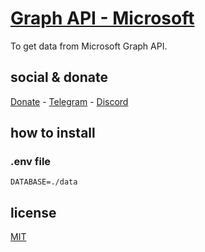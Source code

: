 # [Graph API - Microsoft](https://learn.microsoft.com/en-us/outlook/rest/get-started)

To get data from Microsoft Graph API.

## social & donate

[Donate](https://link.mercadopago.com.br/brtmvdl) - [Telegram](https://t.me/+KRmg5MlqgMk0MTg5) - [Discord](https://discord.gg/VUJWb4Yk)

## how to install

### .env file

```
DATABASE=./data
```

## license

[MIT](./LICENSE)
